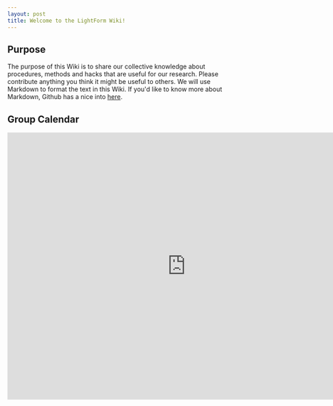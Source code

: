 ```yaml
---
layout: post
title: Welcome to the LightForm Wiki!
---
```


## Purpose

The purpose of this Wiki is to share our collective knowledge about procedures, methods and hacks that are useful for
our research. Please contribute anything you think it might be useful to others. We will use Markdown to format the text
in this Wiki. If you'd like to know more about Markdown, Github has a nice into
[here](https://guides.github.com/features/mastering-markdown/).

## Group Calendar

<div id="calendar-wrapper">
<iframe src="https://calendar.google.com/calendar/embed?showTitle=0&amp;showPrint=0&amp;showCalendars=0&amp;showTz=0&amp;height=600&amp;wkst=1&amp;bgcolor=%23FFFFFF&amp;src=lightform.manchester%40gmail.com&amp;color=%236B3304&amp;ctz=Europe%2FLondon" style="border-width:0" width="800" height="600" frameborder="0" scrolling="no"></iframe>       
</div>
